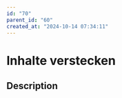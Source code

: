 ```yaml
---
id: "70"
parent_id: "60"
created_at: "2024-10-14 07:34:11"
---
```


# Inhalte verstecken

## Description

